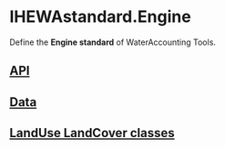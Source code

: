# IHEWAstandard.Engine

Define the **Engine standard** of WaterAccounting Tools.


## [API](./API.md)


## [Data](./Data.md)


## [LandUse LandCover classes](./Lulc.md)

